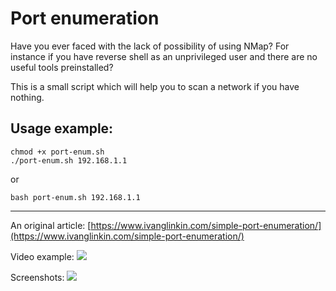 # Port enumeration

Have you ever faced with the lack of possibility of using NMap? For instance if you have reverse shell as an unprivileged user and there are no useful tools preinstalled?

This is a small script which will help you to scan a network if you have nothing.

Usage example:
--------------
```
chmod +x port-enum.sh
./port-enum.sh 192.168.1.1
```
or
```
bash port-enum.sh 192.168.1.1
```

--------------
An original article:
[https://www.ivanglinkin.com/simple-port-enumeration/](https://www.ivanglinkin.com/simple-port-enumeration/)


Video example:
![](https://www.ivanglinkin.com/wp-content/uploads/2020/09/spe_gif.gif)

Screenshots:
![](https://www.ivanglinkin.com/wp-content/uploads/2020/09/spe-012.png)
